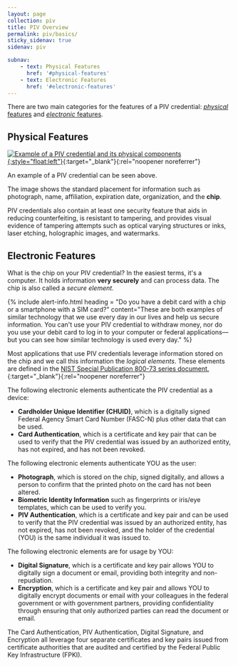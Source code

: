 ```yaml
---
layout: page
collection: piv
title: PIV Overview
permalink: piv/basics/
sticky_sidenav: true
sidenav: piv

subnav:
    - text: Physical Features
      href: '#physical-features'
    - text: Electronic Features
      href: '#electronic-features'
---
```


There are two main categories for the features of a PIV credential: [_physical_ features](#physical-features) and [_electronic_ features](#electronic-features).

## Physical Features

[![Example of a PIV credential and its physical components]({{site.baseurl}}/assets/piv/elements.png){:style="float:left"}]({{site.baseurl}}/assets/piv/elements.png){:target="_blank"}{:rel="noopener noreferrer"}

An example of a PIV credential can be seen above.

The image shows the standard placement for information such as photograph, name, affiliation, expiration date, organization, and the **chip**.   

PIV credentials also contain at least one security feature that aids in reducing counterfeiting, is resistant to tampering, and provides visual evidence of tampering attempts such as optical varying structures or inks, laser etching, holographic images, and watermarks.  


## Electronic Features
What is the chip on your PIV credential? In the easiest terms, it's a computer. It holds information **very securely** and can process data. The chip is also called a _secure element_.

{% include alert-info.html heading = "Do you have a debit card with a chip or a smartphone with a SIM card?" content="These are both examples of similar technology that we use every day in our lives and help us secure information.  You can't use your PIV credential to withdraw money, nor do you use your debit card to log in to your computer or federal applications—but you can see how similar technology is used every day." %}

Most applications that use PIV credentials leverage information stored on the chip and we call this information the _logical elements_.  These elements are defined in the [NIST Special Publication 800-73 series document.](http://nvlpubs.nist.gov/nistpubs/SpecialPublications/NIST.SP.800-73-4.pdf){:target="_blank"}{:rel="noopener noreferrer"}

The following electronic elements authenticate the PIV credential as a device:  

- **Cardholder Unique Identifier (CHUID)**, which is a digitally signed Federal Agency Smart Card Number (FASC-N) plus other data that can be used.
- **Card Authentication**, which is a certificate and key pair that can be used to verify that the PIV credential was issued by an authorized entity, has not expired, and has not been revoked.

The following electronic elements authenticate YOU as the user:

- **Photograph**, which is stored on the chip, signed digitally, and allows a person to confirm that the printed photo on the card has not been altered.
- **Biometric Identity Information** such as fingerprints or iris/eye templates, which can be used to verify you.
- **PIV Authentication**,  which is a certificate and key pair and can be used to verify that the PIV credential was issued by an authorized entity, has not expired, has not been revoked, and the holder of the credential (YOU) is the same individual it was issued to.

The following electronic elements are for usage by YOU:

- **Digital Signature**, which is a certificate and key pair allows YOU to digitally sign a document or email, providing both integrity and non-repudiation.
- **Encryption**, which is a certificate and key pair and allows YOU to digitally encrypt documents or email with your colleagues in the federal government or with government partners, providing confidentiality through ensuring that only authorized parties can read the document or email.

The Card Authentication, PIV Authentication, Digital Signature, and Encryption all leverage four separate certificates and key pairs issued from certificate authorities that are audited and certified by the Federal Public Key Infrastructure (FPKI).
